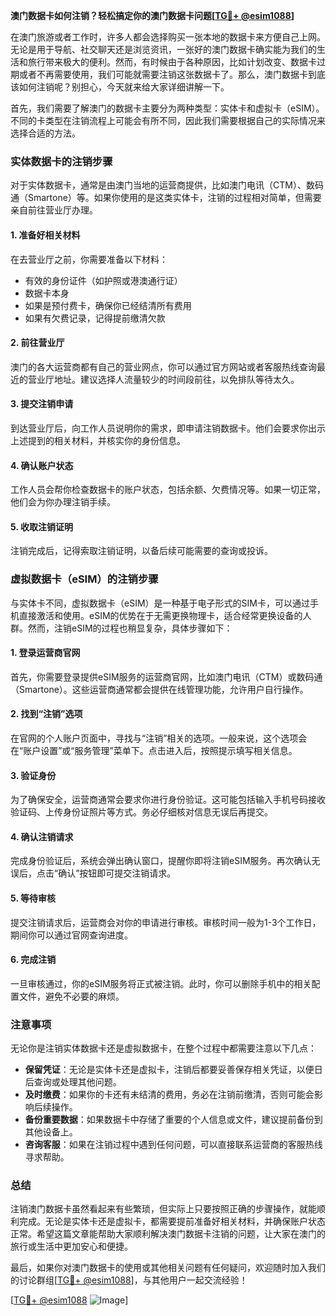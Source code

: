 **澳门数据卡如何注销？轻松搞定你的澳门数据卡问题[[TG💪+ @esim1088](https://t.me/s/esim1088)]**

在澳门旅游或者工作时，许多人都会选择购买一张本地的数据卡来方便自己上网。无论是用于导航、社交聊天还是浏览资讯，一张好的澳门数据卡确实能为我们的生活和旅行带来极大的便利。然而，有时候由于各种原因，比如计划改变、数据卡过期或者不再需要使用，我们可能就需要注销这张数据卡了。那么，澳门数据卡到底该如何注销呢？别担心，今天就来给大家详细讲解一下。

首先，我们需要了解澳门的数据卡主要分为两种类型：实体卡和虚拟卡（eSIM）。不同的卡类型在注销流程上可能会有所不同，因此我们需要根据自己的实际情况来选择合适的方法。

### 实体数据卡的注销步骤

对于实体数据卡，通常是由澳门当地的运营商提供，比如澳门电讯（CTM）、数码通（Smartone）等。如果你使用的是这类实体卡，注销的过程相对简单，但需要亲自前往营业厅办理。

#### 1. 准备好相关材料
在去营业厅之前，你需要准备以下材料：
- 有效的身份证件（如护照或港澳通行证）
- 数据卡本身
- 如果是预付费卡，确保你已经结清所有费用
- 如果有欠费记录，记得提前缴清欠款

#### 2. 前往营业厅
澳门的各大运营商都有自己的营业网点，你可以通过官方网站或者客服热线查询最近的营业厅地址。建议选择人流量较少的时间段前往，以免排队等待太久。

#### 3. 提交注销申请
到达营业厅后，向工作人员说明你的需求，即申请注销数据卡。他们会要求你出示上述提到的相关材料，并核实你的身份信息。

#### 4. 确认账户状态
工作人员会帮你检查数据卡的账户状态，包括余额、欠费情况等。如果一切正常，他们会为你办理注销手续。

#### 5. 收取注销证明
注销完成后，记得索取注销证明，以备后续可能需要的查询或投诉。

### 虚拟数据卡（eSIM）的注销步骤

与实体卡不同，虚拟数据卡（eSIM）是一种基于电子形式的SIM卡，可以通过手机直接激活和使用。eSIM的优势在于无需更换物理卡，适合经常更换设备的人群。然而，注销eSIM的过程也稍显复杂，具体步骤如下：

#### 1. 登录运营商官网
首先，你需要登录提供eSIM服务的运营商官网，比如澳门电讯（CTM）或数码通（Smartone）。这些运营商通常都会提供在线管理功能，允许用户自行操作。

#### 2. 找到“注销”选项
在官网的个人账户页面中，寻找与“注销”相关的选项。一般来说，这个选项会在“账户设置”或“服务管理”菜单下。点击进入后，按照提示填写相关信息。

#### 3. 验证身份
为了确保安全，运营商通常会要求你进行身份验证。这可能包括输入手机号码接收验证码、上传身份证照片等方式。务必仔细核对信息无误后再提交。

#### 4. 确认注销请求
完成身份验证后，系统会弹出确认窗口，提醒你即将注销eSIM服务。再次确认无误后，点击“确认”按钮即可提交注销请求。

#### 5. 等待审核
提交注销请求后，运营商会对你的申请进行审核。审核时间一般为1-3个工作日，期间你可以通过官网查询进度。

#### 6. 完成注销
一旦审核通过，你的eSIM服务将正式被注销。此时，你可以删除手机中的相关配置文件，避免不必要的麻烦。

### 注意事项

无论你是注销实体数据卡还是虚拟数据卡，在整个过程中都需要注意以下几点：

- **保留凭证**：无论是实体卡还是虚拟卡，注销后都要妥善保存相关凭证，以便日后查询或处理其他问题。
- **及时缴费**：如果你的卡还有未结清的费用，务必在注销前缴清，否则可能会影响后续操作。
- **备份重要数据**：如果数据卡中存储了重要的个人信息或文件，建议提前备份到其他设备上。
- **咨询客服**：如果在注销过程中遇到任何问题，可以直接联系运营商的客服热线寻求帮助。

### 总结

注销澳门数据卡虽然看起来有些繁琐，但实际上只要按照正确的步骤操作，就能顺利完成。无论是实体卡还是虚拟卡，都需要提前准备好相关材料，并确保账户状态正常。希望这篇文章能帮助大家顺利解决澳门数据卡注销的问题，让大家在澳门的旅行或生活中更加安心和便捷。

最后，如果你对澳门数据卡的使用或其他相关问题有任何疑问，欢迎随时加入我们的讨论群组[[TG💪+ @esim1088](https://t.me/s/esim1088)]，与其他用户一起交流经验！

[[TG💪+ @esim1088](https://t.me/s/esim1088) ![Image](https://i.postimg.cc/4NQfJmqS/Snipaste-2025-05-13-00-14-12.png)]